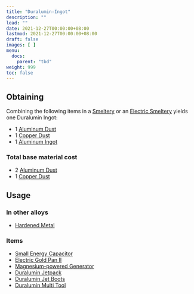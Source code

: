```yaml
---
title: "Duralumin-Ingot"
description: ""
lead: ""
date: 2021-12-27T00:00:00+08:00
lastmod: 2021-12-27T00:00:00+08:00
draft: false
images: [ ]
menu:
  docs:
    parent: "tbd"
weight: 999
toc: false
---
```


## Obtaining

Combining the following items in a [Smeltery](/docs/slimefun/smeltery) or an [Electric Smeltery](/docs/slimefun/electric-smeltery) yields one Duralumin Ingot:

* 1 [Aluminum Dust](/docs/slimefun/aluminum-dust)
* 1 [Copper Dust](/docs/slimefun/copper-dust)
* 1 [Aluminum Ingot](/docs/slimefun/aluminum-ingot)

### Total base material cost

* 2 [Aluminum Dust](/docs/slimefun/aluminum-dust)
* 1 [Copper Dust](/docs/slimefun/copper-dust)

## Usage

### In other alloys

* [Hardened Metal](/docs/slimefun/hardened-metal)

### Items

* [Small Energy Capacitor](/docs/slimefun/energy-capacitors)
* [Electric Gold Pan II](/docs/slimefun/electric-gold-pan)
* [Magnesium-powered Generator](/docs/slimefun/magnesium-powered-generator)
* [Duralumin Jetpack](/docs/slimefun/jetpacks)
* [Duralumin Jet Boots](/docs/slimefun/jet-boots)
* [Duralumin Multi Tool](/docs/slimefun/multi-tools)
